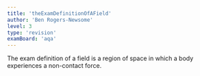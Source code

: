 ```yaml
---
title: 'theExamDefinitionOfAField'
author: 'Ben Rogers-Newsome'
level: 3
type: 'revision'
examBoard: 'aqa'
---
```


The exam definition of a field is a region of space in which a body experiences a non-contact force.
